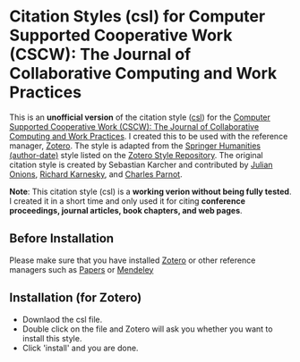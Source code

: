 # Citation Styles (csl) for Computer Supported Cooperative Work (CSCW): The Journal of Collaborative Computing and Work Practices
This is an **unofficial version** of the citation style ([csl](http://citationstyles.org/)) for the [Computer Supported Cooperative Work (CSCW): The Journal of Collaborative Computing and Work Practices](http://www.springer.com/computer/journal/10606). I created this to be used with the reference manager, [Zotero](https://www.zotero.org/). The style is adapted from the [Springer Humanities (author-date)](https://www.zotero.org/styles/springer-humanities-author-date) style listed on the [Zotero Style Repository](https://www.zotero.org/styles). The original citation style is created by Sebastian Karcher and contributed by [Julian Onions](maito:julian.onions@gmail.com), [Richard Karnesky](http://arc.nucapt.northwestern.edu/Richard_Karnesky), and [Charles Parnot](http://twitter.com/cparnot).

**Note**: This citation style (csl) is a **working verion without being fully tested**. I created it in a short time and only used it for citing **conference proceedings, journal articles, book chapters, and web pages**. 

## Before Installation
Please make sure that you have installed [Zotero](https://www.zotero.org/) or other reference managers such as [Papers](http://papersapp.com/) or [Mendeley](https://www.mendeley.com//)

## Installation (for Zotero)
- Downlaod the csl file.
- Double click on the file and Zotero will ask you whether you want to install this style.
- Click 'install' and you are done.
